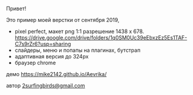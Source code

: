 Привет!

Это пример моей верстки от сентября 2019,
- pixel perfect, макет png 1:1 разрешение 1438 x 678.
https://drive.google.com/drive/folders/1q0SM0Uc39eEbxzEz5Es1TAF-C7s9rZr6?usp=sharing
- слайдеры, меню и попапы на плагинах, бутстрап
- адаптивная версия до 324px
- браузер chrome

демо https://mike2142.github.io/Aevrika/

автор 2surfingbirds@gmail.com
